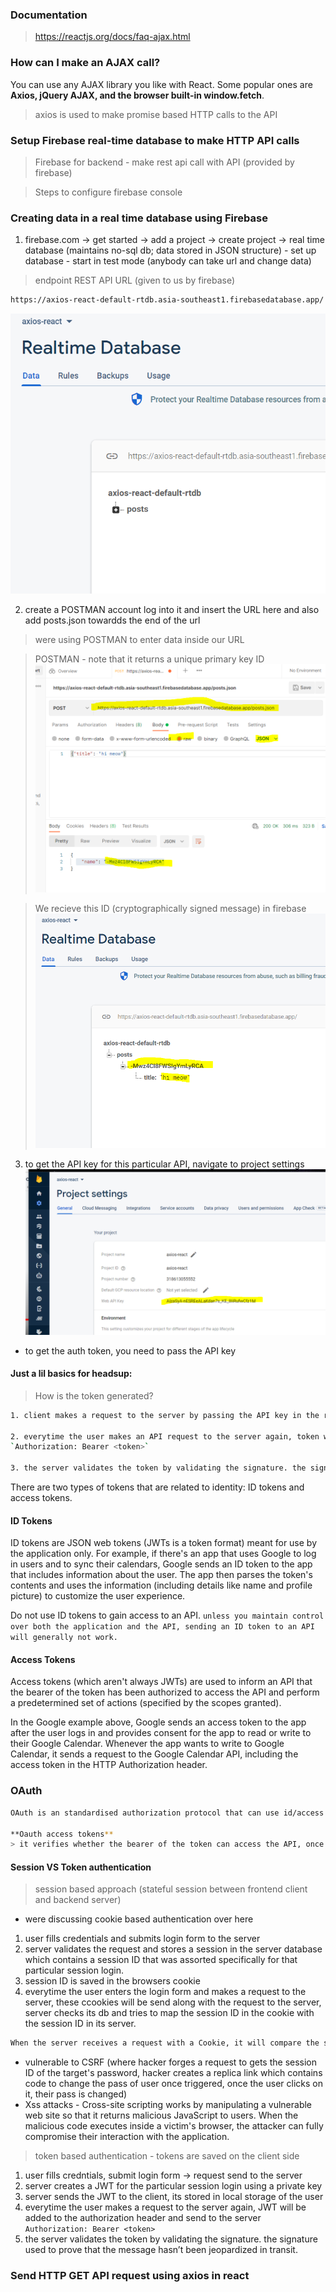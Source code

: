 ### Documentation 
> https://reactjs.org/docs/faq-ajax.html

### How can I make an AJAX call?
You can use any AJAX library you like with React. Some popular ones are **Axios, jQuery AJAX, and the browser built-in window.fetch**.

> axios is used to make promise based HTTP calls to the API 

### Setup Firebase real-time database to make HTTP API calls 
> Firebase for backend - make rest api call with API (provided by firebase)

> Steps to configure firebase console 
### Creating data in a real time database using Firebase 
1. firebase.com -> get started -> add a project -> create project -> real time database (maintains no-sql db; data stored in JSON structure) - set up database - start in test mode (anybody can take url and change data)

> endpoint REST API URL (given to us by firebase)
```bash 
https://axios-react-default-rtdb.asia-southeast1.firebasedatabase.app/
```
![](img1.PNG)

2. create a POSTMAN account log into it and insert the URL here and also add posts.json towardds the end of the url 
> were using POSTMAN to enter data inside our URL 

> POSTMAN - note that it returns a unique primary key ID
![](img2.PNG)

> We recieve this ID (cryptographically signed message) in firebase 
![](img3.PNG)

3. to get the API key for this particular API, navigate to project settings 
![](img4.PNG)

- to get the auth token, you need to pass the API key 
#### Just a lil basics for headsup:
> How is the token generated?
```bash 
1. client makes a request to the server by passing the API key in the request object, server creates and passes a token created using a private key and passes it to the browser where its stored in the local storage of the user.

2. everytime the user makes an API request to the server again, token will be added to the authorization header and send to the server
`Authorization: Bearer <token>`

3. the server validates the token by validating the signature. the signature used to prove that the message hasn’t been jeopardized in transit.
```
There are two types of tokens that are related to identity: ID tokens and access tokens.

#### ID Tokens 
ID tokens are JSON web tokens (JWTs is a token format) meant for use by the application only. For example, if there's an app that uses Google to log in users and to sync their calendars, Google sends an ID token to the app that includes information about the user. The app then parses the token's contents and uses the information (including details like name and profile picture) to customize the user experience. 

Do not use ID tokens to gain access to an API. `unless you maintain control over both the application and the API, sending an ID token to an API will generally not work. `

#### Access Tokens 
Access tokens (which aren't always JWTs) are used to inform an API that the bearer of the token has been authorized to access the API and perform a predetermined set of actions (specified by the scopes granted).

In the Google example above, Google sends an access token to the app after the user logs in and provides consent for the app to read or write to their Google Calendar. Whenever the app wants to write to Google Calendar, it sends a request to the Google Calendar API, including the access token in the HTTP Authorization header.

### OAuth 
```bash 
OAuth is an standardised authorization protocol that can use id/access tokens as a token

**Oauth access tokens**
> it verifies whether the bearer of the token can access the API, once it verifies the API call works 
```
#### Session VS Token authentication 
> session based approach (stateful session between frontend client and backend server)
- were discussing cookie based authentication over here 
1. user fills credentials and submits login form to the server 
2. server validates the request and stores a session in the server database which contains a session ID that was assorted specifically for that particular session login. 
3. session ID is saved in the browsers cookie 
4. everytime the user enters the login form and makes a request to the server, these ccookies will be send along with the request to the server, server checks its db and tries to map the session ID in the cookie with the session ID in its server.
```bash 
When the server receives a request with a Cookie, it will compare the session ID in the Cookie against the session in the database to validate the user.
```
- vulnerable to CSRF (where hacker forges a request to gets the session ID of the target's password, hacker creates a replica link which contains code to change the pass of user once triggered, once the user clicks on it, their pass is changed) 
- Xss attacks - Cross-site scripting works by manipulating a vulnerable web site so that it returns malicious JavaScript to users. When the malicious code executes inside a victim's browser, the attacker can fully compromise their interaction with the application.

> token based authentication - tokens are saved on the client side 
1. user fills credntials, submit login form -> request send to the server 
2. server creates a JWT for the particular session login using a private key 
3. server sends the JWT to the client, its stored in local storage of the user 
4. everytime the user makes a request to the server again, JWT will be added to the authorization header and send to the server
`Authorization: Bearer <token>`
5. the server validates the token by validating the signature. the signature used to prove that the message hasn’t been jeopardized in transit.

### Send HTTP GET API request using axios in react 

